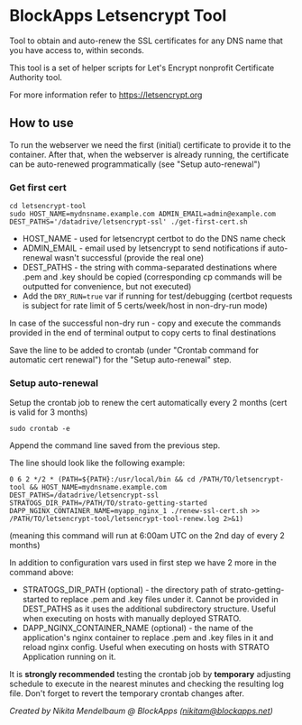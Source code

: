# BlockApps Letsencrypt Tool

Tool to obtain and auto-renew the SSL certificates for any DNS name that you have access to, within seconds.

This tool is a set of helper scripts for Let's Encrypt nonprofit Certificate Authority tool.

For more information refer to https://letsencrypt.org

## How to use

To run the webserver we need the first (initial) certificate to provide it to the container. 
After that, when the webserver is already running, the certificate can be auto-renewed programmatically (see "Setup auto-renewal")

### Get first cert

```
cd letsencrypt-tool
sudo HOST_NAME=mydnsname.example.com ADMIN_EMAIL=admin@example.com DEST_PATHS='/datadrive/letsencrypt-ssl' ./get-first-cert.sh
```
- HOST_NAME - used for letsencrypt certbot to do the DNS name check
- ADMIN_EMAIL - email used by letsencrypt to send notifications if auto-renewal wasn't successful (provide the real one)
- DEST_PATHS - the string with comma-separated destinations where .pem and .key should be copied (corresponding cp commands will be outputted for convenience, but not executed)
- Add the `DRY_RUN=true` var if running for test/debugging (certbot requests is subject for rate limit of 5 certs/week/host in non-dry-run mode)

In case of the successful non-dry run - copy and execute the commands provided in the end of terminal output to copy certs to final destinations

Save the line to be added to crontab (under "Crontab command for automatic cert renewal") for the "Setup auto-renewal" step.

### Setup auto-renewal

Setup the crontab job to renew the cert automatically every 2 months (cert is valid for 3 months)
```
sudo crontab -e
```
Append the command line saved from the previous step.

The line should look like the following example:
```
0 6 2 */2 * (PATH=${PATH}:/usr/local/bin && cd /PATH/TO/letsencrypt-tool && HOST_NAME=mydnsname.example.com DEST_PATHS=/datadrive/letsencrypt-ssl STRATOGS_DIR_PATH=/PATH/TO/strato-getting-started DAPP_NGINX_CONTAINER_NAME=myapp_nginx_1 ./renew-ssl-cert.sh >> /PATH/TO/letsencrypt-tool/letsencrypt-tool-renew.log 2>&1)
```
(meaning this command will run at 6:00am UTC on the 2nd day of every 2 months)

In addition to configuration vars used in first step we have 2 more in the command above:
- STRATOGS_DIR_PATH (optional) - the directory path of strato-getting-started to replace .pem and .key files under it. Cannot be provided in DEST_PATHS as it uses the additional subdirectory structure. Useful when executing on hosts with manually deployed STRATO.
- DAPP_NGINX_CONTAINER_NAME (optional) - the name of the application's nginx container to replace .pem and .key files in it and reload nginx config. Useful when executing on hosts with STRATO Application running on it.

It is **strongly recommended** testing the crontab job by **temporary** adjusting schedule to execute in the nearest minutes and checking the resulting log file.
Don't forget to revert the temporary crontab changes after.


*Created by Nikita Mendelbaum @ BlockApps (nikitam@blockapps.net)*
